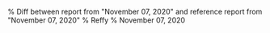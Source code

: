 % Diff between report from "November 07, 2020" and reference report from "November 07, 2020"
% Reffy
% November 07, 2020

